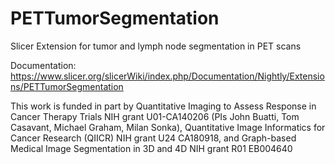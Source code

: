 # PETTumorSegmentation
Slicer Extension for tumor and lymph node segmentation in PET scans

Documentation: https://www.slicer.org/slicerWiki/index.php/Documentation/Nightly/Extensions/PETTumorSegmentation

This work is funded in part by Quantitative Imaging to Assess Response in Cancer Therapy Trials NIH grant U01-CA140206 (PIs John Buatti, Tom Casavant, Michael Graham, Milan Sonka), Quantitative Image Informatics for Cancer Research (QIICR) NIH grant U24 CA180918, and Graph-based Medical Image Segmentation in 3D and 4D NIH grant R01 EB004640
